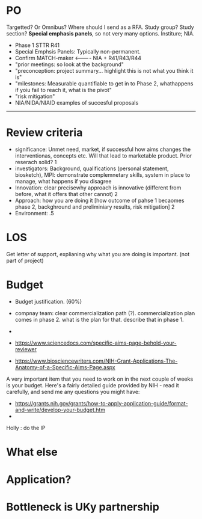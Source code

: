 # PO

Targetted? Or Omnibus? Where should I send as a RFA.
Study group? Study section? **Special emphasis panels**, so not very many options. Institure; NIA.

+ Phase 1 STTR R41
+ Special Emphsis Panels: Typically non-permanent. 
+ Confirm MATCH-maker <---- NIA + R41/R43/R44
+ "prior meetings: so look at the background"
+ "preconception:   project summary... highlight this is not what you think it is"
+ "milestones: Measurable quantifiable to get in to Phase 2, whathappens if yoiu fail to reach it, what is the pivot"
+ "risk mitigation"
+ NIA/NIDA/NIAID  examples of succesful proposals

---

# Review criteria
+ significance: Unmet need, market, if successful how aims changes the interventionas, concepts etc. Will that lead to marketable product. Prior reserach solid?  1
+ investigators:  Background, qualifications (personal statement, biosketch), MPI: demonstrate complemnetary skills, system in place to manage, what happens if you disagree
+ Innovation: clear precisewhy approach is innovative (different from before, what it offers that other cannot) 2
+ Approach: how you are doing it [how outcome of pahse 1 becaomes phase 2, backghround and preliminiary results, risk mitigation] 2
+ Environment: .5

# LOS
Get letter of support, explianing why what you are doing is important. (not part of project)

# Budget

+ Budget justification. (60%)
+ compnay team: clear commercialization path (?). commercialization plan comes in phase 2. what is the plan for that. describe that in phase 1.
+ 


+ https://www.sciencedocs.com/specific-aims-page-behold-your-reviewer 

+ https://www.biosciencewriters.com/NIH-Grant-Applications-The-Anatomy-of-a-Specific-Aims-Page.aspx 

A very important item that you need to work on in the next couple of weeks is your budget. Here's a fairly detailed guide provided by NIH - read it carefully, and send me any questions you might have:

+ https://grants.nih.gov/grants/how-to-apply-application-guide/format-and-write/develop-your-budget.htm 
+ 
Holly :  do the IP

# What else



# Application?



# Bottleneck is UKy partnership


